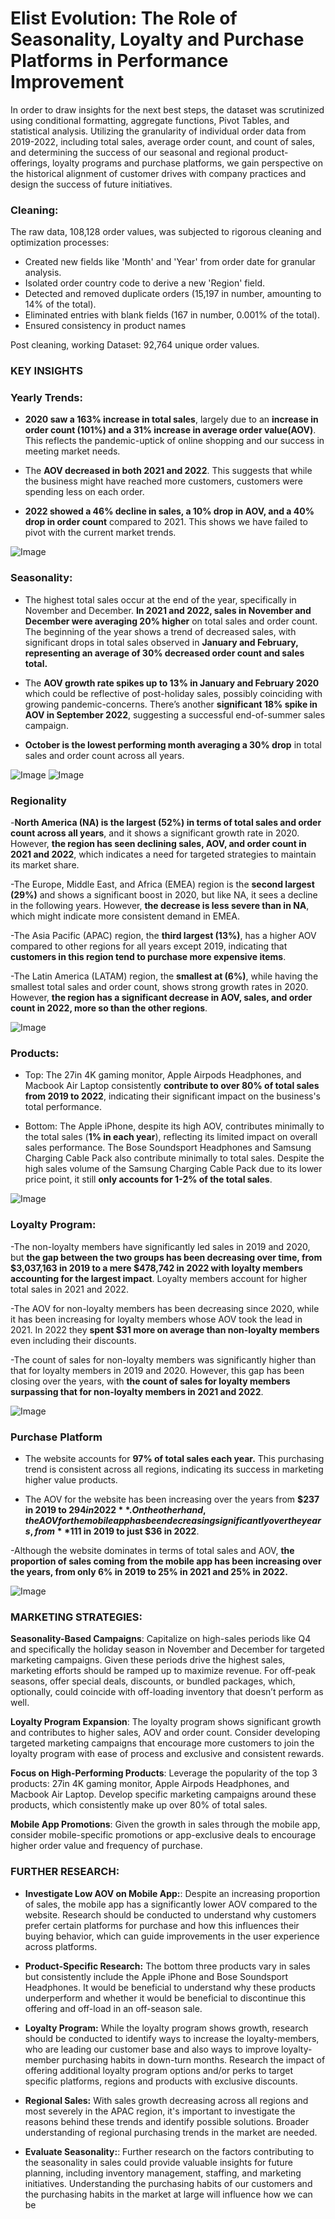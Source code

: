 # Elist Evolution: The Role of Seasonality, Loyalty and Purchase Platforms in Performance Improvement

In order to draw insights for the next best steps, the dataset was scrutinized using conditional formatting, aggregate functions, Pivot Tables, and statistical analysis. Utilizing the granularity of individual order data from 2019-2022, including total sales, average order count, and count of sales, and determining the success of our seasonal and regional product-offerings, loyalty programs and purchase platforms, we gain perspective on the historical alignment of customer drives with company practices and design the success of future initiatives.

### **Cleaning:**

The raw data, 108,128 order values, was subjected to rigorous cleaning and optimization processes:

- Created new fields like 'Month' and 'Year' from order date for granular analysis.
- Isolated order country code to derive a new 'Region' field.
- Detected and removed duplicate orders (15,197 in number, amounting to 14% of the total).
- Eliminated entries with blank fields (167 in number, 0.001% of the total). 
- Ensured consistency in product names

Post cleaning, working Dataset: 92,764 unique order values.

### **KEY INSIGHTS**

### **Yearly Trends:**

- **2020 saw a 163% increase in total sales**, largely due to an **increase in order count (101%) and a 31% increase in average order value(AOV)**. This reflects the pandemic-uptick of online shopping and our success in meeting market needs.

- The **AOV decreased in both 2021 and 2022**. This suggests that while the business might have reached more customers, customers were spending less on each order. 

- **2022 showed a 46% decline in sales, a 10% drop in AOV, and a 40% drop in order count** compared to 2021. This shows we have failed to pivot with the current market trends.

![Image](https://user-images.githubusercontent.com/115896875/248972821-cabd344d-9203-415b-acaf-fe3853ac3df3.png)
### **Seasonality:**

- The highest total sales occur at the end of the year, specifically in November and December. **In 2021 and 2022, sales in November and December were averaging 20% higher** on total sales and order count. The beginning of the year shows a trend of decreased sales, with significant drops in total sales observed in **January and February, representing an average of 30% decreased order count and sales total.**

- The **AOV growth rate spikes up to 13% in January and February 2020** which could be reflective of post-holiday sales, possibly coinciding with growing pandemic-concerns. There’s another **significant 18% spike in AOV in September 2022**, suggesting a successful end-of-summer sales campaign.

- **October is the lowest performing month averaging a 30% drop** in total sales and order count across all years.

![Image](https://user-images.githubusercontent.com/115896875/249210079-906564fe-1d4e-4385-bd87-ed255c9423e8.png)
![Image](https://user-images.githubusercontent.com/115896875/248973051-15a9592f-9bcc-4f0c-92e0-c5e36445af9d.png)

### **Regionality**

-**North America (NA) is the largest (52%) in terms of total sales and order count across all years**, and it shows a significant growth rate in 2020. However, **the region has seen declining sales, AOV, and order count in 2021 and 2022**, which indicates a need for targeted strategies to maintain its market share.

-The Europe, Middle East, and Africa (EMEA) region is the **second largest (29%)** and shows a significant boost in 2020, but like NA, it sees a decline in the following years. However, **the decrease is less severe than in NA**, which might indicate more consistent demand in EMEA.

-The Asia Pacific (APAC) region, the **third largest (13%)**, has a higher AOV compared to other regions for all years except 2019, indicating that **customers in this region tend to purchase more expensive items**. 

-The Latin America (LATAM) region, the **smallest at (6%)**, while having the smallest total sales and order count, shows strong growth rates in 2020. However, **the region has a significant decrease in AOV, sales, and order count in 2022, more so than the other regions**.

![Image](https://user-images.githubusercontent.com/115896875/249189460-60f1c80d-86e8-4fa2-bd11-f210b2251c3e.png)

### **Products:**

- Top: The 27in 4K gaming monitor, Apple Airpods Headphones, and Macbook Air Laptop consistently **contribute to over 80% of total sales from 2019 to 2022**, indicating their significant impact on the business's total performance.

- Bottom: The Apple iPhone, despite its high AOV, contributes minimally to the total sales (**1% in each year**), reflecting its limited impact on overall sales performance. The Bose Soundsport Headphones and Samsung Charging Cable Pack also contribute minimally to total sales. Despite the high sales volume of the Samsung Charging Cable Pack due to its lower price point, it still **only accounts for 1-2% of the total sales**.

![Image](https://user-images.githubusercontent.com/115896875/249211771-82477557-efa5-4c74-908b-abdb5b493c09.png)

### **Loyalty Program:**

-The non-loyalty members have significantly led sales in 2019 and 2020, but **the gap between the two groups has been decreasing over time, from $3,037,163 in 2019 to a mere $478,742 in 2022 with loyalty members accounting for the largest impact**. Loyalty members account for higher total sales in 2021 and 2022.

-The AOV for non-loyalty members has been decreasing since 2020, while it has been increasing for loyalty members whose AOV took the lead in 2021. In 2022 they **spent $31 more on average than non-loyalty members** even including their discounts.

-The count of sales for non-loyalty members was significantly higher than that for loyalty members in 2019 and 2020. However, this gap has been closing over the years, with **the count of sales for loyalty members surpassing that for non-loyalty members in 2021 and 2022**.

![Image](https://user-images.githubusercontent.com/115896875/248973237-558e96d0-a6a0-45a8-a1ea-8ed58c4f8c2b.png)

### **Purchase Platform**

- The website accounts for **97% of total sales each year.** This purchasing trend is consistent across all regions, indicating its success in marketing higher value products.

- The AOV for the website has been increasing over the years from **$237 in 2019 to $294 in 2022**. On the other hand, the AOV for the mobile app has been decreasing significantly over the years, from **$111 in 2019 to just $36 in 2022**.

-Although the website dominates in terms of total sales and AOV, **the proportion of sales coming from the mobile app has been increasing over the years, from only 6% in 2019 to 25% in 2021 and 25% in 2022.** 

![Image](https://user-images.githubusercontent.com/115896875/249202526-9588ef91-ef52-41a4-819c-8d48f50358ee.png)

### **MARKETING STRATEGIES:**

**Seasonality-Based Campaigns**: Capitalize on high-sales periods like Q4 and specifically the holiday season in November and December for targeted marketing campaigns. Given these periods drive the highest sales, marketing efforts should be ramped up to maximize revenue. For off-peak seasons, offer special deals, discounts, or bundled packages, which, optionally, could coincide with off-loading inventory that doesn’t perform as well.

**Loyalty Program Expansion**: The loyalty program shows significant growth and contributes to higher sales, AOV and order count. Consider developing targeted marketing campaigns that encourage more customers to join the loyalty program with ease of process and exclusive and consistent rewards.

**Focus on High-Performing Products**: Leverage the popularity of the top 3 products: 27in 4K gaming monitor, Apple Airpods Headphones, and Macbook Air Laptop. Develop specific marketing campaigns around these products, which consistently make up over 80% of total sales.

**Mobile App Promotions**: Given the growth in sales through the mobile app, consider mobile-specific promotions or app-exclusive deals to encourage higher order value and frequency of purchase. 

### **FURTHER RESEARCH:**

- **Investigate Low AOV on Mobile App:**: Despite an increasing proportion of sales, the mobile app has a significantly lower AOV compared to the website. Research should be conducted to understand why customers prefer certain platforms for purchase and how this influences their buying behavior, which can guide improvements in the user experience across platforms.

- **Product-Specific Research:** The bottom three products vary in sales but consistently include the Apple iPhone and Bose Soundsport Headphones. It would be beneficial to understand why these products underperform and whether it would be beneficial to discontinue this offering and off-load in an off-season sale.

- **Loyalty Program:** While the loyalty program shows growth, research should be conducted to identify ways to increase the loyalty-members, who are leading our customer base and also ways to improve loyalty-member purchasing habits in down-turn months. Research the impact of offering additional loyalty program options and/or perks to target specific platforms, regions and products with exclusive discounts.

- **Regional Sales:** With sales growth decreasing across all regions and most severely in the APAC region, it's important to investigate the reasons behind these trends and identify possible solutions. Broader understanding of regional purchasing trends in the market are needed.

- **Evaluate Seasonality:**: Further research on the factors contributing to the seasonality in sales could provide valuable insights for future planning, including inventory management, staffing, and marketing initiatives. Understanding the purchasing habits of our customers and the purchasing habits in the market at large will influence how we can be

